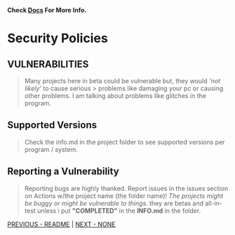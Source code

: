 **Check [Docs](https://school.fuckyou.gq/) For More Info.**

# Security Policies

## VULNERABILITIES

> Many projects here in beta could be vulnerable but, they would *'not likely'* to cause serious > problems like damaging your pc or causing other problems. I am talking about problems like glitches in the program.

## Supported Versions

> Check the info.md in the project folder to see supported versions per program / system.

## Reporting a Vulnerability

> Reporting bugs are highly thanked. Report issues in the issues section on Actions w/the project name (the folder name)! *The projects might be buggy or might be vulnerable to things.* they are betas and all-in-test unless i put **"COMPLETED"** in the **INFO.md** in the folder.

[PREVIOUS - README](/README.md) | [NEXT - NONE](/)